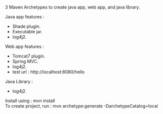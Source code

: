 3 Maven Archetypes to create java app, web app, and java library.

Java app features :
- Shade plugin.
- Executable jar.
- log4j2.

Web app features :
- Tomcat7 plugin.
- Spring MVC.
- log4j2.
- test url : http://localhost:8080/hello

Java Library :
- log4j2.

Install using : mvn install<br/>
To create project, run : mvn archetype:generate -DarchetypeCatalog=local